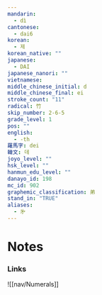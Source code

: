 ```yaml
---
mandarin:
  - dì
cantonese:
  - dai6
korean:
  - 제
korean_native: ""
japanese:
  - DAI
japanese_nanori: ""
vietnamese:
middle_chinese_initial: d
middle_chinese_final: ei
stroke_count: "11"
radical: 竹
skip_number: 2-6-5
grade_level: 1
pos: ""
english:
  - -th
羅馬字: dei
韓文: 데
joyo_level: ""
hsk_level: ""
hanmun_edu_level: ""
danayo_id: 198
mc_id: 902
graphemic_classification: 弟
stand_in: "TRUE"
aliases:
  - 㐧
---
```


# Notes
### Links
![[nav/Numerals]]
